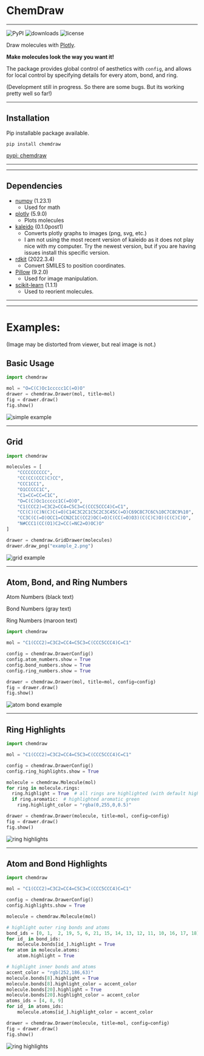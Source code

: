 # ChemDraw

---

![PyPI](https://img.shields.io/pypi/v/chemdraw)
![downloads](https://static.pepy.tech/badge/chemdraw)
![license](https://img.shields.io/github/license/dylanwal/chemdraw)

Draw molecules with [Plotly](https://github.com/plotly/plotly.py).

**Make molecules look the way you want it!**

The package provides global control of aesthetics with `config`, and allows for local control by specifying details 
for every atom, bond, and ring.


(Development still in progress. So there are some bugs. But its working pretty well so far!)

---

## Installation

Pip installable package available.

`pip install chemdraw`

[pypi: chemdraw](https://pypi.org/project/chemdraw/)

---
---

## Dependencies

* [numpy](https://github.com/numpy/numpy) (1.23.1)
  * Used for math
* [plotly](https://github.com/plotly/plotly.py) (5.9.0)
  * Plots molecules
* [kaleido](https://github.com/plotly/Kaleido)  (0.1.0post1)
  * Converts plotly graphs to images (png, svg, etc.)
  * I am not using the most recent version of kaleido as it does not play nice with my computer. Try the newest 
    version, but if you are having issues install this specific version. 
* [rdkit](https://github.com/rdkit/rdkit) (2022.3.4)
  * Convert SMILES to position coordinates.
* [Pillow](https://github.com/python-pillow/Pillow) (9.2.0)
  * Used for image manipulation.
* [scikit-learn](https://github.com/scikit-learn/scikit-learn) (1.1.1)
  * Used to reorient molecules.

---
---

# Examples:
(Image may be distorted from viewer, but real image is not.)


## Basic Usage
```python
import chemdraw

mol = "O=C(C)Oc1ccccc1C(=O)O"
drawer = chemdraw.Drawer(mol, title=mol)
fig = drawer.draw()
fig.show()
```

![simple example](./examples/imgs/simple.svg)

---
## Grid


```python
import chemdraw

molecules = [
    "CCCCCCCCCC",
    "CC(CC(CCC)C)CC",
    "CCC1CC1",
    "O1CCCCC1C",
    "C1=CC=CC=C1C",
    "O=C(C)Oc1ccccc1C(=O)O",
    "C1(CCC2)=C3C2=CC4=C5C3=C(CCC5CCC4)C=C1",
    "CC(C)(C)N(C)C(=O)C14C3C2C1C5C2C3C45C(=O)C69C8C7C6C%10C7C8C9%10",
    "CC3C(C(=O)OCC1=CCN2C1C(CC2)OC(=O)C(CC(=O)O3)(C(C)C)O)(C(C)C)O",
    "N#CCC1(CC(O1)C2=CC(=NC2=O)OC)O"
]

drawer = chemdraw.GridDrawer(molecules)
drawer.draw_png("example_2.png")
```

![grid example](./examples/imgs/grid.png)

---

## Atom, Bond, and Ring Numbers

Atom Numbers (black text) 

Bond Numbers (gray text)

Ring Numbers (maroon text)

```python
import chemdraw

mol = "C1(CCC2)=C3C2=CC4=C5C3=C(CCC5CCC4)C=C1"

config = chemdraw.DrawerConfig()
config.atom_numbers.show = True
config.bond_numbers.show = True
config.ring_numbers.show = True

drawer = chemdraw.Drawer(mol, title=mol, config=config)
fig = drawer.draw()
fig.show()

```


![atom bond example](./examples/imgs/atom_bond_numbers.svg)


---

## Ring Highlights

```python
import chemdraw

mol = "C1(CCC2)=C3C2=CC4=C5C3=C(CCC5CCC4)C=C1"

config = chemdraw.DrawerConfig()
config.ring_highlights.show = True

molecule = chemdraw.Molecule(mol)
for ring in molecule.rings:
  ring.highlight = True  # all rings are highlighted (with default highlight_color)
  if ring.aromatic:  # highlighted aromatic green
    ring.highlight_color = "rgba(0,255,0,0.5)"

drawer = chemdraw.Drawer(molecule, title=mol, config=config)
fig = drawer.draw()
fig.show()

```

![ring highlights](./examples/imgs/ring_highlights.svg)


---
## Atom and Bond Highlights

```python
import chemdraw

mol = "C1(CCC2)=C3C2=CC4=C5C3=C(CCC5CCC4)C=C1"

config = chemdraw.DrawerConfig()
config.highlights.show = True

molecule = chemdraw.Molecule(mol)

# highlight outer ring bonds and atoms
bond_ids = [0, 1,  2, 19, 5, 6, 21, 15, 14, 13, 12, 11, 10, 16, 17, 18]
for id_ in bond_ids:
    molecule.bonds[id_].highlight = True
for atom in molecule.atoms:
    atom.highlight = True

# highlight inner bonds and atoms
accent_color = "rgb(252,186,63)"
molecule.bonds[8].highlight = True
molecule.bonds[8].highlight_color = accent_color
molecule.bonds[20].highlight = True
molecule.bonds[20].highlight_color = accent_color
atoms_ids = [4, 8, 9]
for id_ in atoms_ids:
    molecule.atoms[id_].highlight_color = accent_color

drawer = chemdraw.Drawer(molecule, title=mol, config=config)
fig = drawer.draw()
fig.show()
```

![ring highlights](./examples/imgs/highlights.svg)


